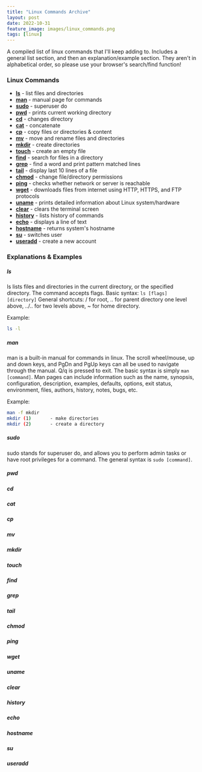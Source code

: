 ```yaml
---
title: "Linux Commands Archive"
layout: post
date: 2022-10-31
feature_image: images/linux_commands.png
tags: [linux]
---
```


A compiled list of linux commands that I'll keep adding to. Includes a general list section, and then an explanation/example section. They aren't in alphabetical order, so please use your browser's search/find function!

<!--more-->

### Linux Commands
- [**ls**](#ls) - list files and directories
- [**man**](#man) - manual page for commands
- [**sudo**](#sudo) - superuser do
- [**pwd**](#pwd) - prints current working directory
- [**cd**](#cd) - changes directory
- [**cat**](#cat) - concatenate
- [**cp**](#cp) - copy files or directories & content
- [**mv**](#mv) - move and rename files and directories
- [**mkdir**](#mkdir) - create directories 
- [**touch**](#touch) - create an empty file 
- [**find**](#find) - search for files in a directory
- [**grep**](#grep) - find a word and print pattern matched lines
- [**tail**](#tail) - display last 10 lines of a file 
- [**chmod**](#chmod) - change file/directory permissions 
- [**ping**](#ping) - checks whether network or server is reachable
- [**wget**](#wget) - downloads files from internet using HTTP, HTTPS, and FTP protocols
- [**uname**](#uname) - prints detailed information about Linux system/hardware
- [**clear**](#clear) - clears the terminal screen
- [**history**](#history) - lists history of commands
- [**echo**](#echo) - displays a line of text
- [**hostname**](#hostname) - returns system's hostname 
- [**su**](#su) - switches user
- [**useradd**](#useradd) - create a new account



### Explanations & Examples

##### ls
ls lists files and directories in the current directory, or the specified directory. The command accepts flags. 
Basic syntax: `ls [flags] [directory]`
General shortcuts: / for root, .. for parent directory one level above, ../.. for two levels above, ~ for home directory.

Example:
```sh
ls -l
```


##### man
man is a built-in manual for commands in linux. The scroll wheel/mouse, up and down keys, and PgDn and PgUp keys can all be used to navigate through the manual. Q/q is pressed to exit. The basic syntax is simply `man [command]`.
Man pages can include information such as the name, synopsis, configuration, description, examples, defaults, options, exit status, environment, files, authors, history, notes, bugs, etc. 

Example:
```sh
man -f mkdir
mkdir (1)       - make directories
mkdir (2)       - create a directory
```


##### sudo
sudo stands for superuser do, and allows you to perform admin tasks or have root privileges for a command. The general syntax is `sudo [command]`.


##### pwd
##### cd
##### cat
##### cp
##### mv
##### mkdir
##### touch
##### find
##### grep
##### tail
##### chmod
##### ping
##### wget
##### uname
##### clear
##### history
##### echo
##### hostname
##### su
##### useradd
